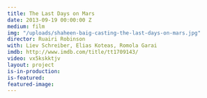 ```yaml
---
title: The Last Days on Mars
date: 2013-09-19 00:00:00 Z
medium: film
img: "/uploads/shaheen-baig-casting-the-last-days-on-mars.jpg"
director: Ruairi Robinson
with: Liev Schreiber, Elias Koteas, Romola Garai
imdb: http://www.imdb.com/title/tt1709143/
video: vx5kskktjv
layout: project
is-in-production:
is-featured:
featured-image: 
---
```


